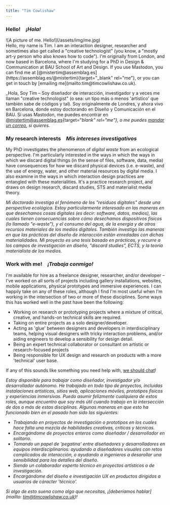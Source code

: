 ```yaml
---
title: "Tim Cowlishaw"
---
```


### Hello!&emsp;_¡Hola!_

<div class="homepage-layout">
<div>
![A picture of me. Hello!](/assets/img/me.jpg)
</div>
<div>
Hello, my name is Tim. I am an interaction designer, researcher and sometimes also get called a "creative technologist" (you know, a "mostly art-y person who also knows how to code"). I'm originally from London, and now based in Barcelona, where I'm studying for a PhD in Design & Communication at BAU School of Art and Design. If you use Mastodon, you can find me at [@mistertim@assemblag.es](https://assemblag.es/@mistertim){target="_blank" rel="me"}, or you can get in touch by [emailing me](mailto:tim@timcowlishaw.co.uk).


_Hola, Soy Tim – Soy diseñador de interacción, investigador y a veces me llaman "creative technologist" (o sea: un tipo más o menos 'artistico' que también sabe de códigos y tal). Soy originalmente de Londres, y ahora vivo en Barcelona, donde estoy doctorando en Diseño y Comunicación en el BAU. Si usas Mastodon, me puedes encontrar en [@mistertim@assemblag.es](https://assemblag.es/@mistertim){target="_blank" rel="me"}, o me puedes [mandar un correo](mailto:tim@timcowlishaw.co.uk), si quieres._


</div>
</div>

### <span class="line">My research interests</span>&emsp;<span class="line">_Mis intereses investigativos_</span>

My PhD investigates the phenomenon of _digital waste_ from an ecological perspective. I'm particularly interested in the ways in which the ways in which we discard digital things (in the sense of files, software, data, media) have consequences for how we discard physical devices (i.e. e-waste), and the use of energy, water, and other material resources by digital media. I also examine in the ways in which interaction design practices are entangled with these materialities. It's a practice research project, and draws on design research, discard studies, STS and materialist media theory.

_Mi doctorado investiga el fenómeno de los "residuos digitales" desde una perspectiva ecológica. Estoy particularmente interesado en las maneras en que desechamos cosas digitales (es decir: software, datos, medios), las cuales tienen consecuencias sobre cómo desechamos dispositivos físicos (lo llamado "e-waste"), y el consumo del agua, de la energía y de otros recursos materiales de los medios digitales. También investigo las maneras en que las prácticas del diseño de interacción están enredadas con dichas materialidades. Mi proyecto es una tesis basado en prácticas, y recurre a los campos de investigación en diseño, "discard studies", ECTS, y la teoría materialista de los medios._



### <span class="line">Work with me!</span>&emsp;<span class="line">_¡Trabaja conmigo!_</span>

I'm available for hire as a freelance designer, researcher, and/or developer –  I've worked on all sorts of projects including gallery installations, websites, mobile applications, physical prototypes and immersive experiences. I can happily take on any of these roles, although I find I'm most useful when I'm working in the intersection of two or more of these disciplines. Some ways this has worked well in the past have been the following:

* Working on research or prototyping projects where a mixture of critical, creative, and hands-on technical skills are required.
* Taking on entire projects as a solo designer/developer.
* Acting as 'glue' between designers and developers in interdisciplinary teams, helping visual designers with tricky interaction problems, and/or aiding engineers to develop a sensibility for design detail.
* Being an expert technical collaborator or consultant on artistic or research-focused projects
* Being responsible for UX design and research on products with a more 'technical' user base.

If any of this sounds like something you need help with, [we should chat](mailto:tim@timcowlishaw.co.uk)!

_Estoy disponible para trabajar como diseñador, investigador y/o desarrollador autónomo. He trabajado en todo tipo de proyectos, incluidas instalaciones artísticas, sitios web, aplicaciones móviles, prototipos físicos y experiencias inmersivas. Puedo asumir felizmente cualquiera de estos roles, aunque encuentro que soy más útil cuando trabajo en la intersección de dos o más de estas disciplinas. Algunas maneras en que esto ha funcionado bien en el pasado han sido las siguientes:_

* _Trabajando en proyectos de investigación o prototipos en los cuales hace falta una mezcla de habilidades creativas, críticas y técnicas._
* _Encargándome de proyectos enteros como diseñador / desarrollador en solitario._
* _Tomando un papel de 'pegatina' entre diseñadores y desarrolladores en equipos interdisciplinarios: ayudando a diseñadores visuales con retos complicados de interacción, o ayudando a ingenieros a desarollar una sensibilidad para los detalles del diseño._
* _Siendo un colaborador experto técnico en proyectos artísticos o de investigación._
* _Encargándome del diseño e investigación UX en productos dirigidos a usuarios de cáracter 'técnico'._

 _Si algo de esto suena como algo que necesitas, ¡[deberíamos hablar](mailto: tim@timcowlishaw.co.uk)!_
